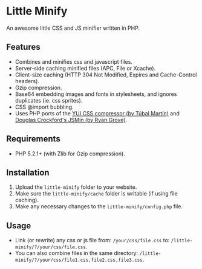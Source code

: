 # Little Minify #

An awesome little CSS and JS minifier written in PHP.

## Features ##

- Combines and minifies css and javascript files.
- Server-side caching minified files (APC, File or Xcache).
- Client-size caching (HTTP 304 Not Modified, Expires and Cache-Control headers).
- Gzip compression.
- Base64 embedding images and fonts in stylesheets, and ignores duplicates (ie. css sprites).
- CSS @import bubbling.
- Uses PHP ports of the [YUI CSS compressor (by Túbal Martín)](https://github.com/tubalmartin/YUI-CSS-compressor-PHP-port) and [Douglas Crockford's JSMin (by Ryan Grove)](https://github.com/rgrove/jsmin-php).

## Requirements ##

- PHP 5.2.1+ (with Zlib for Gzip compression).

## Installation ##

1. Upload the `little-minify` folder to your website.
2. Make sure the `little-minify/cache` folder is writable (if using file caching).
3. Make any necessary changes to the `little-minify/config.php` file.

## Usage ##

- Link (or rewrite) any css or js file from: `/your/css/file.css` to: `/little-minify/?/your/css/file.css`.
- You can also combine files in the same directory: `/little-minify/?/your/css/file1.css,file2.css,file3.css`.